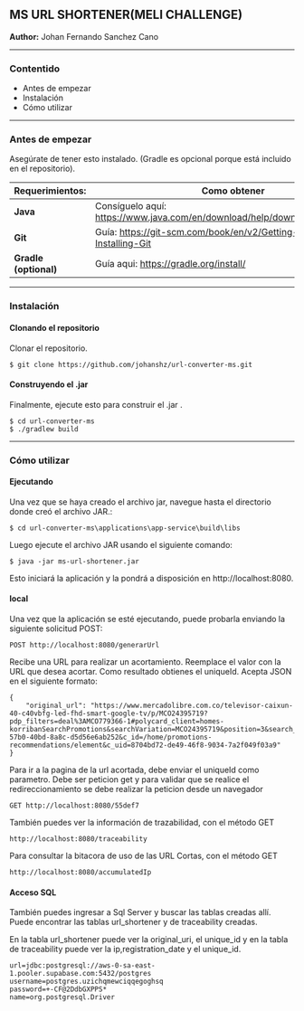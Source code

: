 ## **MS URL SHORTENER(MELI CHALLENGE)**

**Author:**  Johan Fernando Sanchez Cano
****
### **Contentido**

- Antes de empezar
- Instalación
- Cómo utilizar
****
### **Antes de empezar**

Asegúrate de tener esto instalado. (Gradle es opcional porque está incluido en el repositorio).

| **Requerimientos:**   | **Como obtener**                                                              |
|-----------------------|-------------------------------------------------------------------------------|
| **Java**              | Consíguelo aquí:  https://www.java.com/en/download/help/download_options.html |
| **Git**               | Guía: https://git-scm.com/book/en/v2/Getting-Started-Installing-Git           |
| **Gradle (optional)** | Guía aqui: https://gradle.org/install/                                        |

****
### **Instalación**

#### **Clonando el repositorio**
Clonar el repositorio.
```
$ git clone https://github.com/johanshz/url-converter-ms.git
```

#### **Construyendo el .jar**
Finalmente, ejecute esto para construir el .jar .
```
$ cd url-converter-ms
$ ./gradlew build
```
****
### **Cómo utilizar**

#### **Ejecutando**
Una vez que se haya creado el archivo jar, navegue hasta el directorio donde creó el archivo JAR.:

```
$ cd url-converter-ms\applications\app-service\build\libs
```

Luego ejecute el archivo JAR usando el siguiente comando:

```
$ java -jar ms-url-shortener.jar
```

Esto iniciará la aplicación y la pondrá a disposición en http://localhost:8080.



#### **local**

Una vez que la aplicación se esté ejecutando, puede probarla enviando la siguiente solicitud POST:

```
POST http://localhost:8080/generarUrl
```

Recibe una URL para realizar un acortamiento.
Reemplace el valor con la URL que desea acortar.
Como resultado obtienes el uniqueId.
Acepta JSON en el siguiente formato:
```
{
    "original_url": "https://www.mercadolibre.com.co/televisor-caixun-40-c40vbfg-led-fhd-smart-google-tv/p/MCO24395719?pdp_filters=deal%3AMCO779366-1#polycard_client=homes-korribanSearchPromotions&searchVariation=MCO24395719&position=3&search_layout=grid&type=product&tracking_id=8f6fbc83-57b0-40bd-8a8c-d5d56e6ab252&c_id=/home/promotions-recommendations/element&c_uid=8704bd72-de49-46f8-9034-7a2f049f03a9"
}
```


Para ir a la pagina de la url acortada, debe enviar el uniqueId como parametro.
Debe ser peticion get y para validar que se realice el redireccionamiento se debe 
realizar la peticion desde un navegador
```
GET http://localhost:8080/55def7
```

También puedes ver la información de trazabilidad, con el método GET

```
http://localhost:8080/traceability
```

Para consultar la bitacora de uso de las URL Cortas, con el método GET

```
http://localhost:8080/accumulatedIp
```

#### **Acceso SQL**
También puedes ingresar a Sql Server y buscar las tablas creadas allí.
Puede encontrar las tablas url_shortener y de traceability creadas.

En la tabla url_shortener puede ver la original_uri, el unique_id y en la tabla de traceability puede ver la ip,registration_date y el unique_id.


```
url=jdbc:postgresql://aws-0-sa-east-1.pooler.supabase.com:5432/postgres
username=postgres.uzichqmewciqqegoghsq
password=+-CF@2DdbGXPPS*
name=org.postgresql.Driver
```



